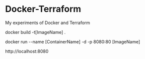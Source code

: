 # Docker-Terraform
My experiments of Docker and Terraform 


docker build -t[ImageName] .

docker run --name [ContainerName] -d -p 8080:80 [ImageName]

http://localhost:8080

